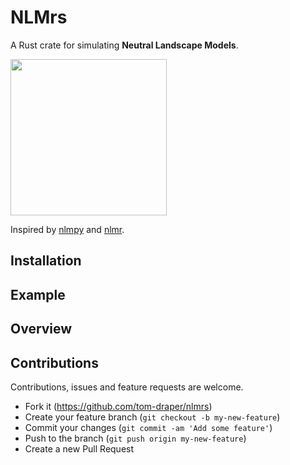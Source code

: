 # NLMrs

A Rust crate for simulating <b>Neutral Landscape Models</b>.

<img src="https://user-images.githubusercontent.com/41476809/211021671-df9cddff-78b6-40b2-954f-d682707deb0d.png" width=250 alt="" />

Inspired by [nlmpy](https://pypi.org/project/nlmpy/) and [nlmr](https://github.com/ropensci/NLMR).

## Installation

## Example

## Overview

## Contributions

Contributions, issues and feature requests are welcome.

- Fork it (https://github.com/tom-draper/nlmrs)
- Create your feature branch (`git checkout -b my-new-feature`)
- Commit your changes (`git commit -am 'Add some feature'`)
- Push to the branch (`git push origin my-new-feature`)
- Create a new Pull Request
